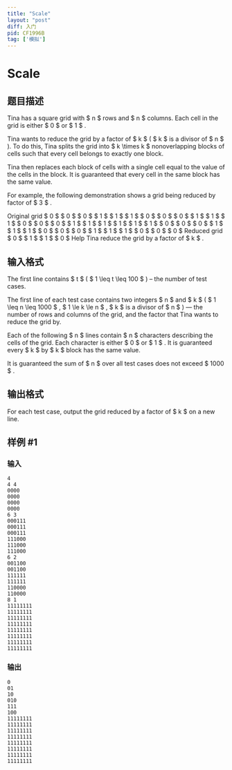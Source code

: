 ```yaml
---
title: "Scale"
layout: "post"
diff: 入门
pid: CF1996B
tag: ['模拟']
---
```


# Scale

## 题目描述

Tina has a square grid with $ n $ rows and $ n $ columns. Each cell in the grid is either $ 0 $ or $ 1 $ .

Tina wants to reduce the grid by a factor of $ k $ ( $ k $ is a divisor of $ n $ ). To do this, Tina splits the grid into $ k \times k $ nonoverlapping blocks of cells such that every cell belongs to exactly one block.

Tina then replaces each block of cells with a single cell equal to the value of the cells in the block. It is guaranteed that every cell in the same block has the same value.

For example, the following demonstration shows a grid being reduced by factor of $ 3 $ .

 Original grid  $ 0 $  $ 0 $  $ 0 $  $ 1 $  $ 1 $  $ 1 $  $ 0 $  $ 0 $  $ 0 $  $ 1 $  $ 1 $  $ 1 $  $ 0 $  $ 0 $  $ 0 $  $ 1 $  $ 1 $  $ 1 $  $ 1 $  $ 1 $  $ 1 $  $ 0 $  $ 0 $  $ 0 $  $ 1 $  $ 1 $  $ 1 $  $ 0 $  $ 0 $  $ 0 $  $ 1 $  $ 1 $  $ 1 $  $ 0 $  $ 0 $  $ 0 $   Reduced grid  $ 0 $  $ 1 $  $ 1 $  $ 0 $ Help Tina reduce the grid by a factor of $ k $ .

## 输入格式

The first line contains $ t $ ( $ 1 \leq t \leq 100 $ ) – the number of test cases.

The first line of each test case contains two integers $ n $ and $ k $ ( $ 1 \leq n \leq 1000 $ , $ 1 \le k \le n $ ,  $ k $ is a divisor of $ n $ ) — the number of rows and columns of the grid, and the factor that Tina wants to reduce the grid by.

Each of the following $ n $ lines contain $ n $ characters describing the cells of the grid. Each character is either $ 0 $ or $ 1 $ . It is guaranteed every $ k $ by $ k $ block has the same value.

It is guaranteed the sum of $ n $ over all test cases does not exceed $ 1000 $ .

## 输出格式

For each test case, output the grid reduced by a factor of $ k $ on a new line.

## 样例 #1

### 输入

```
4
4 4
0000
0000
0000
0000
6 3
000111
000111
000111
111000
111000
111000
6 2
001100
001100
111111
111111
110000
110000
8 1
11111111
11111111
11111111
11111111
11111111
11111111
11111111
11111111
```

### 输出

```
0
01
10
010
111
100
11111111
11111111
11111111
11111111
11111111
11111111
11111111
11111111
```

